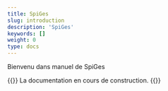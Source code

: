 ```yaml
---
title: SpiGes
slug: introduction
description: 'SpiGes'
keywords: []
weight: 0
type: docs
---
```


Bienvenu dans manuel de SpiGes 

{{<alert color="info">}}
La documentation en cours de construction.
{{</alert>}}
